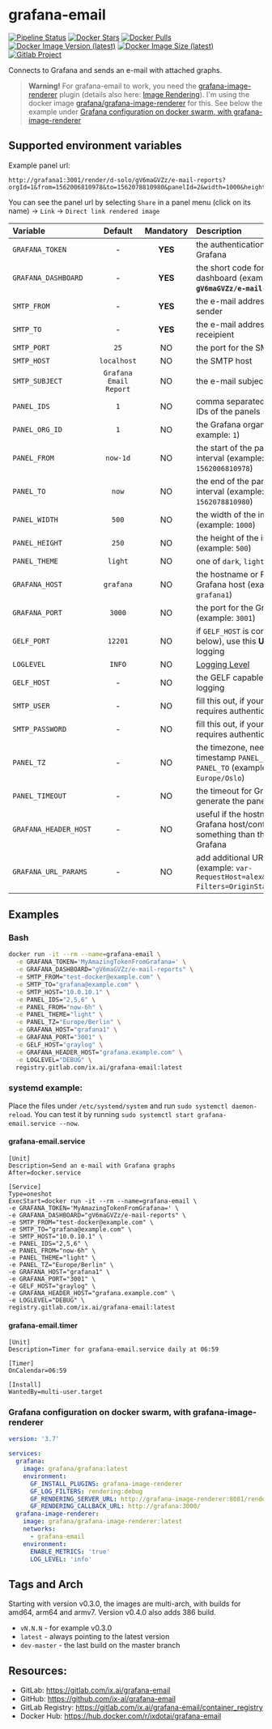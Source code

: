 # grafana-email

[![Pipeline Status](https://gitlab.com/ix.ai/grafana-email/badges/master/pipeline.svg)](https://gitlab.com/ix.ai/grafana-email/)
[![Docker Stars](https://img.shields.io/docker/stars/ixdotai/grafana-email.svg)](https://hub.docker.com/r/ixdotai/grafana-email/)
[![Docker Pulls](https://img.shields.io/docker/pulls/ixdotai/grafana-email.svg)](https://hub.docker.com/r/ixdotai/grafana-email/)
[![Docker Image Version (latest)](https://img.shields.io/docker/v/ixdotai/grafana-email/latest)](https://hub.docker.com/r/ixdotai/grafana-email/)
[![Docker Image Size (latest)](https://img.shields.io/docker/image-size/ixdotai/grafana-email/latest)](https://hub.docker.com/r/ixdotai/grafana-email/)
[![Gitlab Project](https://img.shields.io/badge/GitLab-Project-554488.svg)](https://gitlab.com/ix.ai/grafana-email/)

Connects to Grafana and sends an e-mail with attached graphs.

> **Warning!** For grafana-email to work, you need the [grafana-image-renderer](https://grafana.com/grafana/plugins/grafana-image-renderer) plugin (details also here: [Image Rendering](https://grafana.com/docs/grafana/latest/administration/image_rendering/)). I'm using the docker image [grafana/grafana-image-renderer](https://hub.docker.com/r/grafana/grafana-image-renderer) for this. See below the example under [Grafana configuration on docker swarm, with grafana-image-renderer](#grafana-configuration-on-docker-swarm-with-grafana-image-renderer)

## Supported environment variables
Example panel url:
```
http://grafana1:3001/render/d-solo/gV6maGVZz/e-mail-reports?orgId=1&from=1562006810978&to=1562078810980&panelId=2&width=1000&height=500&tz=Europe%2FOslo
```

You can see the panel url by selecting `Share` in a panel menu (click on its name) -> `Link` -> `Direct link rendered image`


| **Variable**          | **Default**            | **Mandatory** | **Description**                                                        |
|:----------------------|:----------------------:|:-------------:|:-----------------------------------------------------------------------|
| `GRAFANA_TOKEN`       | -                      | **YES**       | the authentication token for Grafana |
| `GRAFANA_DASHBOARD`   | -                      | **YES**       | the short code for the dashboard (example: **`gV6maGVZz/e-mail-reports`**) |
| `SMTP_FROM`           | -                      | **YES**       | the e-mail address of the sender |
| `SMTP_TO`             | -                      | **YES**       | the e-mail address of the receipient |
| `SMTP_PORT`           | `25`                   | NO            | the port for the SMTP host |
| `SMTP_HOST`           | `localhost`            | NO            | the SMTP host |
| `SMTP_SUBJECT`        | `Grafana Email Report` | NO            | the e-mail subject |
| `PANEL_IDS`           | `1`                    | NO            | comma separated list with the IDs of the panels (example: `2`) |
| `PANEL_ORG_ID`        | `1`                    | NO            | the Grafana organization (in example: `1`) |
| `PANEL_FROM`          | `now-1d`               | NO            | the start of the panel time interval (example: `1562006810978`) |
| `PANEL_TO`            | `now`                  | NO            | the end of the panel time interval (example: `1562078810980`) |
| `PANEL_WIDTH`         | `500`                  | NO            | the width of the image in pixels (example: `1000`) |
| `PANEL_HEIGHT`        | `250`                  | NO            | the height of the image in pixels (example: `500`) |
| `PANEL_THEME`         | `light`                | NO            | one of `dark`, `light` |
| `GRAFANA_HOST`        | `grafana`              | NO            | the hostname or FQDN of the Grafana host (example: `grafana1`) |
| `GRAFANA_PORT`        | `3000`                 | NO            | the port for the Grafana host (example: `3001`) |
| `GELF_PORT`           | `12201`                | NO            | if `GELF_HOST` is configured (see below), use this **UDP** port for logging |
| `LOGLEVEL`            | `INFO`                 | NO            | [Logging Level](https://docs.python.org/3/library/logging.html#levels) |
| `GELF_HOST`           | -                      | NO            | the GELF capable host, for logging |
| `SMTP_USER`           | -                      | NO            | fill this out, if your SMTP server requires authentication |
| `SMTP_PASSWORD`       | -                      | NO            | fill this out, if your SMTP server requires authentication |
| `PANEL_TZ`            | -                      | NO            | the timezone, needed for timestamp `PANEL_FROM` or `PANEL_TO` (example: `Europe/Oslo`) |
| `PANEL_TIMEOUT`       | -                      | NO            | the timeout for Grafana to generate the panel |
| `GRAFANA_HEADER_HOST` | -                      | NO            | useful if the hostname of the Grafana host/container is set to something than the FQDN in Grafana |
| `GRAFANA_URL_PARAMS`  | -                      | NO            | add additional URL params (example: `var-RequestHost=alex&var-Filters=OriginStatus\|!%3D\|404`) |

## Examples
### Bash
```sh
docker run -it --rm --name=grafana-email \
  -e GRAFANA_TOKEN='MyAmazingTokenFromGrafana=' \
  -e GRAFANA_DASHBOARD="gV6maGVZz/e-mail-reports" \
  -e SMTP_FROM="test-docker@example.com" \
  -e SMTP_TO="grafana@example.com" \
  -e SMTP_HOST="10.0.10.1" \
  -e PANEL_IDS="2,5,6" \
  -e PANEL_FROM="now-6h" \
  -e PANEL_THEME="light" \
  -e PANEL_TZ="Europe/Berlin" \
  -e GRAFANA_HOST="grafana1" \
  -e GRAFANA_PORT="3001" \
  -e GELF_HOST="graylog" \
  -e GRAFANA_HEADER_HOST="grafana.example.com" \
  -e LOGLEVEL="DEBUG" \
  registry.gitlab.com/ix.ai/grafana-email:latest
```

### systemd example:
Place the files under `/etc/systemd/system` and run `sudo systemctl daemon-reload`. You can test it by running
`sudo systemctl start grafana-email.service --now`.
#### grafana-email.service
```
[Unit]
Description=Send an e-mail with Grafana graphs
After=docker.service

[Service]
Type=oneshot
ExecStart=docker run -it --rm --name=grafana-email \
-e GRAFANA_TOKEN='MyAmazingTokenFromGrafana=' \
-e GRAFANA_DASHBOARD="gV6maGVZz/e-mail-reports" \
-e SMTP_FROM="test-docker@example.com" \
-e SMTP_TO="grafana@example.com" \
-e SMTP_HOST="10.0.10.1" \
-e PANEL_IDS="2,5,6" \
-e PANEL_FROM="now-6h" \
-e PANEL_THEME="light" \
-e PANEL_TZ="Europe/Berlin" \
-e GRAFANA_HOST="grafana1" \
-e GRAFANA_PORT="3001" \
-e GELF_HOST="graylog" \
-e GRAFANA_HEADER_HOST="grafana.example.com" \
-e LOGLEVEL="DEBUG" \
registry.gitlab.com/ix.ai/grafana-email:latest
```
#### grafana-email.timer
```
[Unit]
Description=Timer for grafana-email.service daily at 06:59

[Timer]
OnCalendar=06:59

[Install]
WantedBy=multi-user.target
```

### Grafana configuration on docker swarm, with grafana-image-renderer
```yml
version: '3.7'

services:
  grafana:
    image: grafana/grafana:latest
    environment:
      GF_INSTALL_PLUGINS: grafana-image-renderer
      GF_LOG_FILTERS: rendering:debug
      GF_RENDERING_SERVER_URL: http://grafana-image-renderer:8081/render
      GF_RENDERING_CALLBACK_URL: http://grafana:3000/
  grafana-image-renderer:
    image: grafana/grafana-image-renderer:latest
    networks:
      - grafana-email
    environment:
      ENABLE_METRICS: 'true'
      LOG_LEVEL: 'info'
```

## Tags and Arch

Starting with version v0.3.0, the images are multi-arch, with builds for amd64, arm64 and armv7. Version v0.4.0 also
adds 386 build.

* `vN.N.N` - for example v0.3.0
* `latest` - always pointing to the latest version
* `dev-master` - the last build on the master branch

## Resources:
* GitLab: https://gitlab.com/ix.ai/grafana-email
* GitHub: https://github.com/ix-ai/grafana-email
* GitLab Registry: https://gitlab.com/ix.ai/grafana-email/container_registry
* Docker Hub: https://hub.docker.com/r/ixdotai/grafana-email
